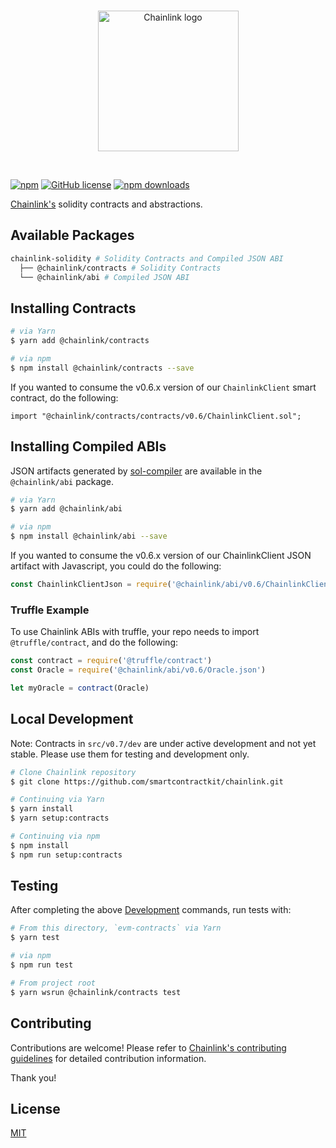 <br/>
<p align="center">
<a href="https://chain.link/" target="_blank" color="#0d2990">
  <img src="https://raw.githubusercontent.com/smartcontractkit/explorer/develop/styleguide/static/images/logo-contracts-blue.svg" width="225" alt="Chainlink logo">
</a>
</p>
<br/>

[![npm](https://img.shields.io/npm/v/@chainlink/contracts?style=flat-square)](https://www.npmjs.com/package/@chainlink/contracts)
[![GitHub license](https://img.shields.io/github/license/smartcontractkit/chainlink?style=flat-square)](https://github.com/smartcontractkit/chainlink/blob/master/LICENSE)
[![npm downloads](https://img.shields.io/npm/dt/@chainlink/contracts?style=flat-square)](https://npmjs.com/package/@chainlink/contracts)

[Chainlink's](https://chain.link/) solidity contracts and abstractions.

## Available Packages

```sh
chainlink-solidity # Solidity Contracts and Compiled JSON ABI
  ├── @chainlink/contracts # Solidity Contracts
  └── @chainlink/abi # Compiled JSON ABI
```

## Installing Contracts

```sh
# via Yarn
$ yarn add @chainlink/contracts

# via npm
$ npm install @chainlink/contracts --save
```

If you wanted to consume the v0.6.x version of our `ChainlinkClient` smart contract, do the following:

```solidity
import "@chainlink/contracts/contracts/v0.6/ChainlinkClient.sol";
```

## Installing Compiled ABIs

JSON artifacts generated by [sol-compiler](https://sol-compiler.com/) are available in the `@chainlink/abi` package.

```sh
# via Yarn
$ yarn add @chainlink/abi

# via npm
$ npm install @chainlink/abi --save
```

If you wanted to consume the v0.6.x version of our ChainlinkClient JSON artifact with Javascript, you could do the following:

```js
const ChainlinkClientJson = require('@chainlink/abi/v0.6/ChainlinkClient.json')
```

### Truffle Example

To use Chainlink ABIs with truffle, your repo needs to import `@truffle/contract`, and do the following:

```js
const contract = require('@truffle/contract')
const Oracle = require('@chainlink/abi/v0.6/Oracle.json')

let myOracle = contract(Oracle)
```

## Local Development

Note: Contracts in `src/v0.7/dev` are under active development and not yet stable.
Please use them for testing and development only.

```bash
# Clone Chainlink repository
$ git clone https://github.com/smartcontractkit/chainlink.git

# Continuing via Yarn
$ yarn install
$ yarn setup:contracts

# Continuing via npm
$ npm install
$ npm run setup:contracts
```

## Testing

After completing the above [Development](#Development) commands, run tests with:

```sh
# From this directory, `evm-contracts` via Yarn
$ yarn test

# via npm
$ npm run test

# From project root
$ yarn wsrun @chainlink/contracts test
```

## Contributing

Contributions are welcome! Please refer to
[Chainlink's contributing guidelines](./docs/CONTRIBUTING.md) for detailed
contribution information.

Thank you!

## License

[MIT](https://choosealicense.com/licenses/mit/)
